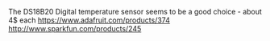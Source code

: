 The DS18B20 Digital temperature sensor seems to be a good choice - about 4$ each
https://www.adafruit.com/products/374
http://www.sparkfun.com/products/245
